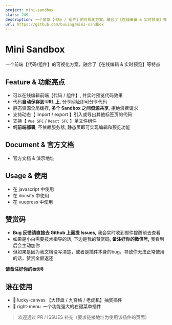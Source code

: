 ```yaml
---
project: mini-sandbox
stars: 249
description: 一个前端【代码 / 组件】的可视化方案，融合了【在线编辑 & 实时预览】等特点；可以在任意 js 环境下，包括【docsify / vuepress】文档类项目中使用；支持 Vue SFC / React SFC 单文件组件
url: https://github.com/buuing/mini-sandbox
---
```


  

Mini Sandbox
============

一个前端【代码/组件】的可视化方案，融合了【在线编辑 & 实时预览】等特点

  

Feature & 功能亮点
--------------

-   可以在线编辑前端【代码 / 组件】, 并实时预览代码效果
-   代码**自动保存到 URL 上**, 分享网址即可分享代码
-   静态资源全局缓存, **多个 Sandbox 之间资源共享**, 拒绝浪费请求
-   支持动态【 import / export 】引入或导出其他标签页的代码
-   支持【 `Vue SFC` / `React SFC` 】单文件组件
-   **纯前端部署**, 不依赖服务器, 静态页即可实现编辑和预览功能

  

Document & 官方文档
---------------

-   官方文档 & 演示地址

  

Usage & 使用
----------

-   在 javascript 中使用
-   在 docsify 中使用
-   在 vuepress 中使用

  

赞赏码
---

-   **Bug 反馈请直接去 Github 上面提 Issues,** 我会实时收到邮件提醒前去查看
-   如果是小白需要技术指导的话, 下边是我的赞赏码, **备注好你的微信号,** 我看到后会主动加你
-   但如果是因为我文档没写清楚，或者是插件本身的bug，导致你无法正常使用的话，赞赏全额返还

**请备注好你的`微信号`**

  

谁在使用
----

-   🎁 lucky-canvas 【大转盘 / 九宫格 / 老虎机】抽奖插件
-   🎁 right-menu 一个功能强大的右键菜单插件

> 欢迎通过 PR / ISSUES 补充（要求链接地址为使用该插件的页面）
